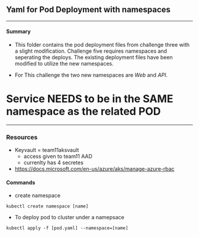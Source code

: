 ## Yaml for Pod Deployment with namespaces
***
#### Summary
- This folder contains the pod deployment files from challenge three with a slight modification.
Challenge five requires namespaces and seperating the deploys. The existing deployment files have been modified to utilize the new namespaces.

- For This challenge the two new namespaces are *Web* and *API*.
# Service NEEDS to be in the SAME namespace as the related POD
***
### Resources
- Keyvault = team11aksvault 
    - access given to team11 AAD
    - currenlty has 4 secretes
- https://docs.microsoft.com/en-us/azure/aks/manage-azure-rbac
#### Commands
- create namespace
```
kubectl create namespace [name]
```
- To deploy pod to cluster under a namepsace
```
kubectl apply -f [pod.yaml] --namespace=[name]
```